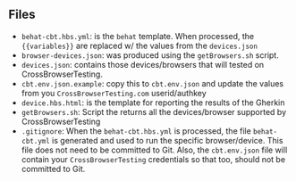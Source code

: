 ## Files
*  `behat-cbt.hbs.yml`: is the `behat` template.  When processed, the `{{variables}}` are replaced w/ the values from the `devices.json`
*  `browser-devices.json`: was produced using the `getBrowsers.sh` script.
*  `devices.json`: contains those devices/browsers that will tested on CrossBrowserTesting.
*  `cbt.env.json.example`: copy this to `cbt.env.json` and update the values from you `CrossBrowserTesting.com` userid/authkey
*  `device.hbs.html`: is the template for reporting the results of the Gherkin
*  `getBrowsers.sh`: Script the returns all the devices/browser supported by CrossBrowserTesting
*  `.gitignore`: When the `behat-cbt.hbs.yml` is processed, the file `behat-cbt.yml` is generated and used to run the specific browser/device.  This file does not need to be committed to Git.  Also, the `cbt.env.json` file will contain your `CrossBrowserTesting` credentials so that too, should not be committed to Git.
